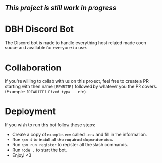 ## *This project is still work in progress*

# DBH Discord Bot
The Discord bot is made to handle everything host related made open souce and available for everyone to use.

# Collaboration
If you're willing to collab with us on this project, feel free to create a PR starting with then name `[REWRITE]` followed by whatever you the PR covers. (Example: `[REWRITE] Fixed typo...` etc)

# Deployment
If you wish to run this bot follow these steps:
- Create a copy of `example.env` called `.env` and fill in the information.
- Run `npm i` to install all the required dependencies.
- Run `npm run register` to register all the slash commands.
- Run `node .` to start the bot.
- Enjoy! <3